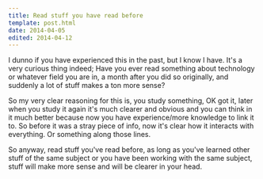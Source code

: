 ```yaml
---
title: Read stuff you have read before
template: post.html
date: 2014-04-05
edited: 2014-04-12
---
```


I dunno if you have experienced this in the past, but I know I have. It's a very
curious thing indeed; Have you ever read something about technology or whatever
field you are in, a month after you did so originally, and suddenly a lot of
stuff makes a ton more sense?

<!--
Like for example, I read something about how RAM works or what RAM is.  I sorta
understand, I know it stands for "Random Access Memory" and that gives me an
idea of what it does etc.

Then I'm reading about the motherboard a week later. There I learn what it does,
why a good motherboard is good, what some ports are for, why they require
a certain order to put the RAM in (if you don't fill all the slots).

Then I read about... I dunno the processor and then later the graphics card.
And so on and so forth.

I see videos on the subject, read tons of post.htmls etc. You know just have an
interest in this stuff.

Then I decide I will read that first post.html about RAM. *All of a sudden*, I learn
a TON more stuff from it. Oh OK, so "DDRn" in RAM is actually the speed at which
it can transfer data. OK. Oh and it stands for "Double Data Rate". OK, cool. Oh
OK, so the order of where you put the RAM matters because of how the motherboard
connects it to the processor and stuff.

This is just an example, actually what really happened is I heard something,
I looked it up cause I was curious and went on with my life. But then [this
video by
Computerphile](https://www.youtube.com/watch?v=lNuPy-r1GuQ&index=5&list=FLicj4_k_90isv5i45zoK4Cg)
completely cleared up for me WHY better parts are better, you know?
-->

So my very clear reasoning for this is, you study something, OK got it, later
when you study it again it's much clearer and obvious and you can think in it
much better because now you have experience/more knowledge to link it to. So
before it was a stray piece of info, now it's clear how it interacts with
everything. Or something along those lines.

So anyway, read stuff you've read before, as long as you've learned other stuff
of the same subject or you have been working with the same subject, stuff will
make more sense and will be clearer in your head.
